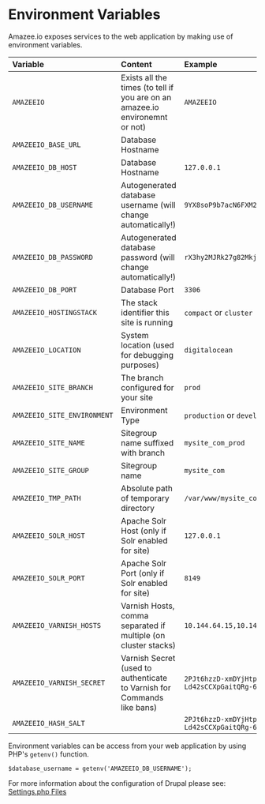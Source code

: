 # Environment Variables

Amazee.io exposes services to the web application by making use of environment variables.

| Variable | Content | Example |
| :--- | :--- | :--- |
| `AMAZEEIO` | Exists all the times (to tell if you are on an amazee.io environemnt or not) | `AMAZEEIO` |
| `AMAZEEIO_BASE_URL` | Database Hostname |  |
| `AMAZEEIO_DB_HOST` | Database Hostname | `127.0.0.1` |
| `AMAZEEIO_DB_USERNAME` | Autogenerated database username (will change automatically!)| `9YX8soP9b7acN6FXM2Ho` |
| `AMAZEEIO_DB_PASSWORD` | Autogenerated database password (will change automatically!)| `rX3hy2MJRk27g82MkjZq` |
| `AMAZEEIO_DB_PORT` | Database Port | `3306` |
| `AMAZEEIO_HOSTINGSTACK` | The stack identifier this site is running | `compact` or `cluster` |
| `AMAZEEIO_LOCATION` | System location \(used for debugging purposes\) | `digitalocean` |
| `AMAZEEIO_SITE_BRANCH` | The branch configured for your site | `prod` |
| `AMAZEEIO_SITE_ENVIRONMENT` | Environment Type | `production` or `development` |
| `AMAZEEIO_SITE_NAME` | Sitegroup name suffixed with branch | `mysite_com_prod` |
| `AMAZEEIO_SITE_GROUP` | Sitegroup name | `mysite_com` |
| `AMAZEEIO_TMP_PATH` | Absolute path of temporary directory | `/var/www/mysite_com_prod/tmp` |
| `AMAZEEIO_SOLR_HOST` | Apache Solr Host (only if Solr enabled for site) | `127.0.0.1` |
| `AMAZEEIO_SOLR_PORT` | Apache Solr Port (only if Solr enabled for site) | `8149` |
| `AMAZEEIO_VARNISH_HOSTS` | Varnish Hosts, comma separated if multiple (on cluster stacks) | `10.144.64.15,10.144.64.16` |
| `AMAZEEIO_VARNISH_SECRET` | Varnish Secret (used to authenticate to Varnish for Commands like bans) | `2PJt6hzzD-xmDYjHtpHaHe-Ld42sCCXpGaitQRg-6shG2q` |
| `AMAZEEIO_HASH_SALT` |  | `2PJt6hzzD-xmDYjHtpHaHe-Ld42sCCXpGaitQRg-6shG2q` |


Environment variables can be access from your web application by using PHP's `getenv()` function.

```
$database_username = getenv('AMAZEEIO_DB_USERNAME');
```

For more information about the configuration of Drupal please see: [Settings.php Files](./settingsphpfiles.html)

